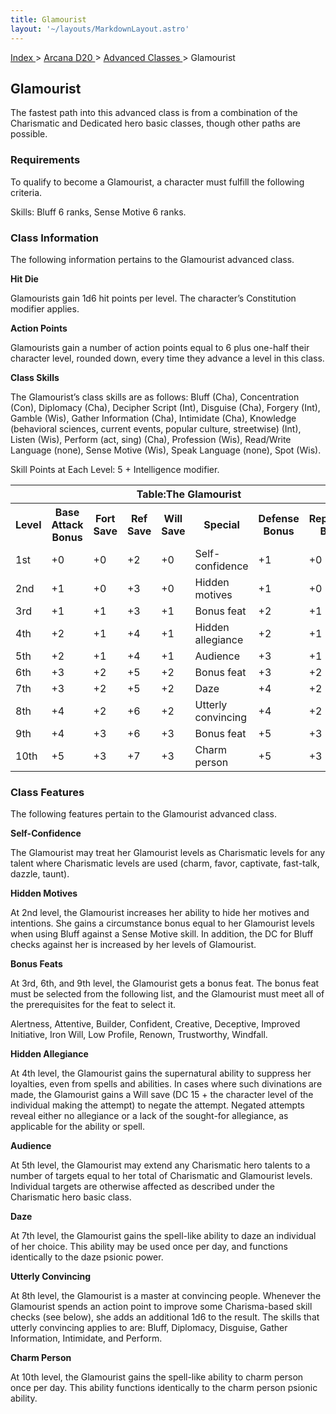 ```yaml
---
title: Glamourist
layout: '~/layouts/MarkdownLayout.astro'
---
```


[ Index ](/) > [ Arcana D20 ](/arcana.d20.srd) > [ Advanced Classes ](/arcana.d20.srd/advanced.classes) > Glamourist

##  Glamourist

The fastest path into this advanced class is from a combination of the
Charismatic and Dedicated hero basic classes, though other paths are possible.

###  Requirements

To qualify to become a Glamourist, a character must fulfill the following
criteria.

Skills: Bluff 6 ranks, Sense Motive 6 ranks.

###  Class Information

The following information pertains to the Glamourist advanced class.

**Hit Die**

Glamourists gain 1d6 hit points per level. The character’s Constitution
modifier applies.

**Action Points**

Glamourists gain a number of action points equal to 6 plus one-half their
character level, rounded down, every time they advance a level in this class.

**Class Skills**

The Glamourist’s class skills are as follows: Bluff (Cha), Concentration
(Con), Diplomacy (Cha), Decipher Script (Int), Disguise (Cha), Forgery (Int),
Gamble (Wis), Gather Information (Cha), Intimidate (Cha), Knowledge
(behavioral sciences, current events, popular culture, streetwise) (Int),
Listen (Wis), Perform (act, sing) (Cha), Profession (Wis), Read/Write Language
(none), Sense Motive (Wis), Speak Language (none), Spot (Wis).

Skill Points at Each Level: 5 + Intelligence modifier.


<table> <tr> <th colspan="8"> Table:The Glamourist </th> </tr> <tr> <th> Level </th> <th> Base Attack Bonus </th> <th> Fort Save </th> <th> Ref Save </th> <th> Will Save </th> <th> Special </th> <th> Defense Bonus </th> <th> Reputation Bonus </th> </tr> <tr> <td> 1st </td> <td> +0 </td> <td> +0 </td> <td> +2 </td> <td> +0 </td> <td> Self-confidence </td> <td> +1 </td> <td> +0 </td> </tr> <tr class="shaded"> <td> 2nd </td> <td> +1 </td> <td> +0 </td> <td> +3 </td> <td> +0 </td> <td> Hidden motives </td> <td> +1 </td> <td> +0 </td> </tr> <tr> <td> 3rd </td> <td> +1 </td> <td> +1 </td> <td> +3 </td> <td> +1 </td> <td> Bonus feat </td> <td> +2 </td> <td> +1 </td> </tr> <tr class="shaded"> <td> 4th </td> <td> +2 </td> <td> +1 </td> <td> +4 </td> <td> +1 </td> <td> Hidden allegiance </td> <td> +2 </td> <td> +1 </td> </tr> <tr> <td> 5th </td> <td> +2 </td> <td> +1 </td> <td> +4 </td> <td> +1 </td> <td> Audience </td> <td> +3 </td> <td> +1 </td> </tr> <tr class="shaded"> <td> 6th </td> <td> +3 </td> <td> +2 </td> <td> +5 </td> <td> +2 </td> <td> Bonus feat </td> <td> +3 </td> <td> +2 </td> </tr> <tr> <td> 7th </td> <td> +3 </td> <td> +2 </td> <td> +5 </td> <td> +2 </td> <td> Daze </td> <td> +4 </td> <td> +2 </td> </tr> <tr class="shaded"> <td> 8th </td> <td> +4 </td> <td> +2 </td> <td> +6 </td> <td> +2 </td> <td> Utterly convincing </td> <td> +4 </td> <td> +2 </td> </tr> <tr> <td> 9th </td> <td> +4 </td> <td> +3 </td> <td> +6 </td> <td> +3 </td> <td> Bonus feat </td> <td> +5 </td> <td> +3 </td> </tr> <tr class="shaded"> <td> 10th </td> <td> +5 </td> <td> +3 </td> <td> +7 </td> <td> +3 </td> <td> Charm person </td> <td> +5 </td> <td> +3 </td> </tr> </table>


###  Class Features

The following features pertain to the Glamourist advanced class.

**Self-Confidence**

The Glamourist may treat her Glamourist levels as Charismatic levels for any
talent where Charismatic levels are used (charm, favor, captivate, fast-talk,
dazzle, taunt).

**Hidden Motives**

At 2nd level, the Glamourist increases her ability to hide her motives and
intentions. She gains a circumstance bonus equal to her Glamourist levels when
using Bluff against a Sense Motive skill. In addition, the DC for Bluff checks
against her is increased by her levels of Glamourist.

**Bonus Feats**

At 3rd, 6th, and 9th level, the Glamourist gets a bonus feat. The bonus feat
must be selected from the following list, and the Glamourist must meet all of
the prerequisites for the feat to select it.

Alertness, Attentive, Builder, Confident, Creative, Deceptive, Improved
Initiative, Iron Will, Low Profile, Renown, Trustworthy, Windfall.

**Hidden Allegiance**

At 4th level, the Glamourist gains the supernatural ability to suppress her
loyalties, even from spells and abilities. In cases where such divinations are
made, the Glamourist gains a Will save (DC 15 + the character level of the
individual making the attempt) to negate the attempt. Negated attempts reveal
either no allegiance or a lack of the sought-for allegiance, as applicable for
the ability or spell.

**Audience**

At 5th level, the Glamourist may extend any Charismatic hero talents to a
number of targets equal to her total of Charismatic and Glamourist levels.
Individual targets are otherwise affected as described under the Charismatic
hero basic class.

**Daze**

At 7th level, the Glamourist gains the spell-like ability to daze an
individual of her choice. This ability may be used once per day, and functions
identically to the daze psionic power.

**Utterly Convincing**

At 8th level, the Glamourist is a master at convincing people. Whenever the
Glamourist spends an action point to improve some Charisma-based skill checks
(see below), she adds an additional 1d6 to the result. The skills that utterly
convincing applies to are: Bluff, Diplomacy, Disguise, Gather Information,
Intimidate, and Perform.

**Charm Person**

At 10th level, the Glamourist gains the spell-like ability to charm person
once per day. This ability functions identically to the charm person psionic
ability.

